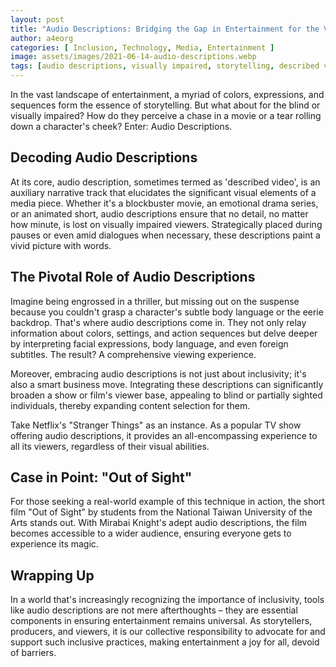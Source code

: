 ```yaml
---
layout: post
title: "Audio Descriptions: Bridging the Gap in Entertainment for the Visually Impaired"
author: a4eorg
categories: [ Inclusion, Technology, Media, Entertainment ]
image: assets/images/2021-06-14-audio-descriptions.webp
tags: [audio descriptions, visually impaired, storytelling, described video, blind audience, accessibility, inclusive entertainment, netflix, stranger things, out of sight]
---
```

In the vast landscape of entertainment, a myriad of colors, expressions, and sequences form the essence of storytelling. But what about for the blind or visually impaired? How do they perceive a chase in a movie or a tear rolling down a character's cheek? Enter: Audio Descriptions.

## Decoding Audio Descriptions
At its core, audio description, sometimes termed as 'described video', is an auxiliary narrative track that elucidates the significant visual elements of a media piece. Whether it's a blockbuster movie, an emotional drama series, or an animated short, audio descriptions ensure that no detail, no matter how minute, is lost on visually impaired viewers. Strategically placed during pauses or even amid dialogues when necessary, these descriptions paint a vivid picture with words.

## The Pivotal Role of Audio Descriptions
Imagine being engrossed in a thriller, but missing out on the suspense because you couldn't grasp a character's subtle body language or the eerie backdrop. That's where audio descriptions come in. They not only relay information about colors, settings, and action sequences but delve deeper by interpreting facial expressions, body language, and even foreign subtitles. The result? A comprehensive viewing experience.

Moreover, embracing audio descriptions is not just about inclusivity; it's also a smart business move. Integrating these descriptions can significantly broaden a show or film's viewer base, appealing to blind or partially sighted individuals, thereby expanding content selection for them.

Take Netflix's "Stranger Things" as an instance. As a popular TV show offering audio descriptions, it provides an all-encompassing experience to all its viewers, regardless of their visual abilities.

## Case in Point: "Out of Sight"
For those seeking a real-world example of this technique in action, the short film "Out of Sight" by students from the National Taiwan University of the Arts stands out. With Mirabai Knight's adept audio descriptions, the film becomes accessible to a wider audience, ensuring everyone gets to experience its magic.

## Wrapping Up
In a world that's increasingly recognizing the importance of inclusivity, tools like audio descriptions are not mere afterthoughts – they are essential components in ensuring entertainment remains universal. As storytellers, producers, and viewers, it is our collective responsibility to advocate for and support such inclusive practices, making entertainment a joy for all, devoid of barriers.